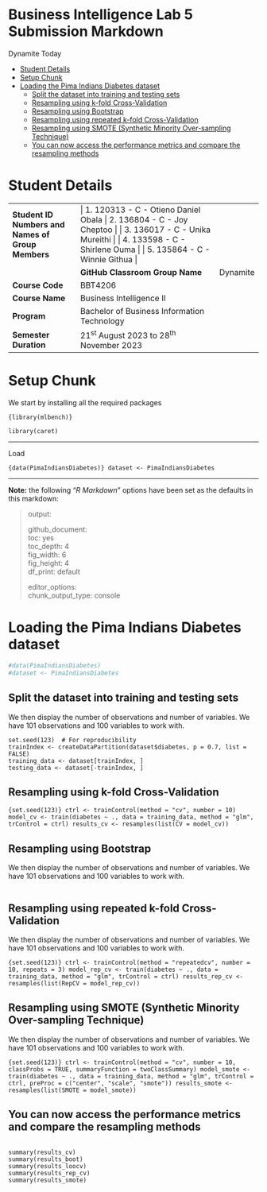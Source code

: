 Business Intelligence Lab 5 Submission Markdown
================
Dynamite
Today

- [Student Details](#student-details)
- [Setup Chunk](#setup-chunk)
- [Loading the Pima Indians Diabetes
  dataset](#loading-the-pima-indians-diabetes-dataset)
  - [Split the dataset into training and testing
    sets](#split-the-dataset-into-training-and-testing-sets)
  - [Resampling using k-fold
    Cross-Validation](#resampling-using-k-fold-cross-validation)
  - [Resampling using Bootstrap](#resampling-using-bootstrap)
  - [Resampling using repeated k-fold
    Cross-Validation](#resampling-using-repeated-k-fold-cross-validation)
  - [Resampling using SMOTE (Synthetic Minority Over-sampling
    Technique)](#resampling-using-smote-synthetic-minority-over-sampling-technique)
  - [You can now access the performance metrics and compare the
    resampling
    methods](#you-can-now-access-the-performance-metrics-and-compare-the-resampling-methods)

# Student Details

|                                                   |                                                                                                                                                                                       |          |
|---------------------------------------------------|---------------------------------------------------------------------------------------------------------------------------------------------------------------------------------------|----------|
| **Student ID Numbers and Names of Group Members** | \| 1. 120313 - C - Otieno Daniel Obala \| 2. 136804 - C - Joy Cheptoo \| \| 3. 136017 - C - Unika Mureithi \| \| 4. 133598 - C - Shirlene Ouma \| \| 5. 135864 - C - Winnie Githua \| |          |
|                                                   | **GitHub Classroom Group Name**                                                                                                                                                       | Dynamite |
| **Course Code**                                   | BBT4206                                                                                                                                                                               |          |
| **Course Name**                                   | Business Intelligence II                                                                                                                                                              |          |
| **Program**                                       | Bachelor of Business Information Technology                                                                                                                                           |          |
| **Semester Duration**                             | 21<sup>st</sup> August 2023 to 28<sup>th</sup> November 2023                                                                                                                          |          |

# Setup Chunk

We start by installing all the required packages

`{library(mlbench)}`

`library(caret)`

------------------------------------------------------------------------

Load

`{data(PimaIndiansDiabetes)} dataset <- PimaIndiansDiabetes`

------------------------------------------------------------------------

**Note:** the following “*R Markdown*” options have been set as the
defaults in this markdown:

> output:  
>   
> github_document:  
> toc: yes  
> toc_depth: 4  
> fig_width: 6  
> fig_height: 4  
> df_print: default  
>   
> editor_options:  
> chunk_output_type: console

# Loading the Pima Indians Diabetes dataset

``` r
#data(PimaIndiansDiabetes)
#dataset <- PimaIndiansDiabetes
```

## Split the dataset into training and testing sets

We then display the number of observations and number of variables. We
have 101 observations and 100 variables to work with.

``` split
set.seed(123)  # For reproducibility
trainIndex <- createDataPartition(dataset$diabetes, p = 0.7, list = FALSE)
training_data <- dataset[trainIndex, ]
testing_data <- dataset[-trainIndex, ]
```

## Resampling using k-fold Cross-Validation

`{set.seed(123)} ctrl <- trainControl(method = "cv", number = 10) model_cv <- train(diabetes ~ ., data = training_data, method = "glm", trControl = ctrl) results_cv <- resamples(list(CV = model_cv))`

## Resampling using Bootstrap

We then display the number of observations and number of variables. We
have 101 observations and 100 variables to work with.

``` resampling
```

## Resampling using repeated k-fold Cross-Validation

We then display the number of observations and number of variables. We
have 101 observations and 100 variables to work with.

`{set.seed(123)} ctrl <- trainControl(method = "repeatedcv", number = 10, repeats = 3) model_rep_cv <- train(diabetes ~ ., data = training_data, method = "glm", trControl = ctrl) results_rep_cv <- resamples(list(RepCV = model_rep_cv))`

## Resampling using SMOTE (Synthetic Minority Over-sampling Technique)

We then display the number of observations and number of variables. We
have 101 observations and 100 variables to work with.

`{set.seed(123)} ctrl <- trainControl(method = "cv", number = 10, classProbs = TRUE, summaryFunction = twoClassSummary) model_smote <- train(diabetes ~ ., data = training_data, method = "glm", trControl = ctrl, preProc = c("center", "scale", "smote")) results_smote <- resamples(list(SMOTE = model_smote))`

## You can now access the performance metrics and compare the resampling methods

``` basically

summary(results_cv)
summary(results_boot)
summary(results_loocv)
summary(results_rep_cv)
summary(results_smote)
```

